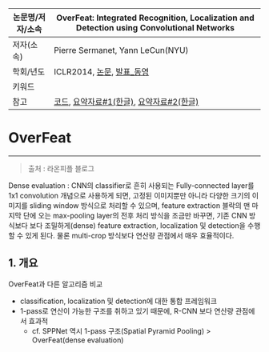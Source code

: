 |논문명/저자/소속|OverFeat: Integrated Recognition, Localization and Detection using Convolutional Networks|
|-|-|
|저자(소속)|Pierre Sermanet, Yann LeCun(NYU)|
|학회/년도|ICLR2014, [논문](https://arxiv.org/abs/1312.6229), [발표_동영](https://www.youtube.com/watch?v=3U-bZgKFS7g)|
|키워드||
|참고|[코드](https://github.com/sermanet/OverFeat), [요약자료#1(한글)](http://laonple.blog.me/220752877630), [요약자료#2(한글)](http://www.whydsp.org/294)|



# OverFeat

--- 
> 출처 : 라온피플 블로그


Dense evaluation :  CNN의 classifier로 흔히 사용되는 Fully-connected layer를 1x1 convolution 개념으로 사용하게 되면, 고정된 이미지뿐만 아니라 다양한 크기의 이미지를 sliding window 방식으로 처리할 수 있으며, feature extraction 블락의 맨 마지막 단에 오는 max-pooling layer의 전후 처리 방식을 조금만 바꾸면, 기존 CNN 방식보다 보다 조밀하게(dense) feature extraction, localization 및 detection을 수행할 수 있게 된다. 물론 multi-crop 방식보다 연산량 관점에서 매우 효율적이다.



## 1. 개요 

OverFeat과 다른 알고리즘 비교
- classification, localization 및 detection에 대한 통합 프레임워크
- 1-pass로 연산이 가능한 구조를 취하고 있기 때문에, R-CNN 보다 연산량 관점에서 효과적
    - cf. SPPNet 역시 1-pass 구조(Spatial Pyramid Pooling) > OverFeat(dense evaluation)
    
    
